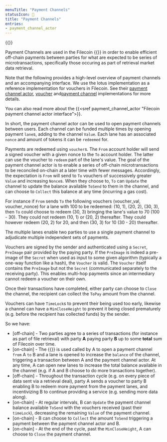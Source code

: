 ```yaml
---
menuTitle: "Payment Channels"
statusIcon: 🔁
title: "Payment Channels"
entries:
- payment_channel_actor
---
```


{{<label payment_channels>}}

Payment Channels are used in the Filecoin {{<sref retrieval_market>}} in order to enable efficient off-chain payments between parties for what are expected to be series of microtransactions, specifically those occuring as part of retrieval market data retrieval.

Note that the following provides a high-level overview of payment channels and an accompanying interface. We use the lotus implementation as a reference implementation for vouchers in Filecoin. See their [payment channel actor](https://github.com/filecoin-project/lotus/blob/master/chain/actors/actor_paych.go), [voucher](https://github.com/filecoin-project/lotus/blob/master/chain/types/voucher.go) and[payment channel](https://github.com/filecoin-project/lotus/tree/master/paych) implementations for more details.

You can also read more about the {{<sref payment_channel_actor "Filecoin payment channel actor interface">}}.

In short, the payment channel actor can be used to open payment channels between users. Each channel can be funded multiple times by opening payment `lane`s, adding to the channel `Value`. Each lane has an associated `nonce` and amount of tokens it can be `redeemed` for.

Payments are redeemed using `voucher`s. The `From` account holder will send a signed voucher with a given nonce to the `To` account holder. The latter can use the voucher to `redeem` part of the lane's value. The goal of the payment channel actor is to enable a series of off-chain microtransactions to be reconciled on-chain at a later time with fewer messages. Accordingly, the expectation is `From` will send to `To` vouchers of successively greater `Value` and increasing `Nonce`s. When they choose to, `To` can `Update` the channel to update the balance available `ToSend` to them in the channel, and can choose to `Collect` this balance at any time (incurring a gas cost).

For instance if `From` sends `To` the following vouchers (voucher_val, voucher_nonce) for a lane with 100 to be redeemed: (10, 1), (20, 2), (30, 3), then `To` could choose to redeem (30, 3) bringing the lane's value to 70 (100 - 30). They could not redeem (10, 1) or (20, 2) thereafter. They could however redeem (20, 2) for 20, and then (30, 3) for 10 (30 - 20) thereafter.

The multiple lanes enable two parties to use a single payment channel to adjudicate multiple independent sets of payments.

Vouchers are signed by the sender and authenticated using a `Secret`, `PreImage` pair provided by the paying party. If the `PreImage` is indeed a pre-image of the `Secret` when used as input to some given algorithm (typically a one-way function like a hash), the `Voucher` is valid. The `Voucher` itself contains the `PreImage` but not the `Secret` (communicated separately to the receiving party). This enables multi-hop payments since an intermediary cannot redeem a voucher on their own.

Once their transactions have completed, either party can choose to `Close` the channel, the recipient can collect the `ToPay` amount from the channel.

Vouchers can have `TimeLock`s to prevent their being used too early, likewise a channel can have a `MinCloseHeight` to prevent it being closed prematurely (e.g. before the recipient has collected funds) by the sender.

So we have:

- \[off-chain\] - Two parties agree to a series of transactions (for instance as part of file retrieval) with party **A** paying party **B** up to some **total** sum of Filecoin over time.
- \[on-chain\] - The {{<sref payment_channel_actor>}} is used called by A to open a payment channel `from` A `to` B and a lane is opened to increase the `balance` of the channel, triggering a transaction between A and the payment channel actor.
At any time, A can open new lanes to increase the total balance available in the channel (e.g. if A and B choose to do more transactions together).
- \[off-chain\] - Throughout the transaction cycle (e.g. on every piece of data sent via a retrieval deal), party A sends a voucher to party B enabling B to redeem more payment from the payment lanes, and incentivizing B to continue providing a service (e.g. sending more data along).
- \[on-chain\] - At regular intervals, B can `Update` the payment channel balance available `ToSend` with the vouchers received (past their `timeLock`), decreasing the remaining `Value` of the payment channel.
- \[on-chain\] - B can choose to `Collect` the amount `ToSend` triggering a payment between the payment channel actor and B.
- \[on-chain\] - At the end of the cycle, past the `MinCloseHeight`, A can choose to `Close` the payment channel.